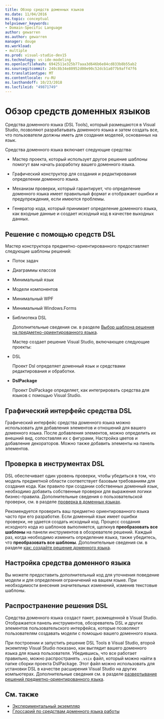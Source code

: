 ```yaml
---
title: Обзор средств доменных языков
ms.date: 11/04/2016
ms.topic: conceptual
helpviewer_keywords:
- Domain-Specific Language
author: gewarren
ms.author: gewarren
manager: douge
ms.workload:
- multiple
ms.prod: visual-studio-dev15
ms.technology: vs-ide-modeling
ms.openlocfilehash: 6942511e325b77aaa3d646b6e84cd833b8b55ab2
ms.sourcegitcommit: 240c8b34e80952d00e90c52dcb1a077b9aff47f6
ms.translationtype: MT
ms.contentlocale: ru-RU
ms.lasthandoff: 10/23/2018
ms.locfileid: "49871749"
---
```

# <a name="overview-of-domain-specific-language-tools"></a>Обзор средств доменных языков
Средства доменного языка (DSL Tools), который размещаются в Visual Studio, позволяют разрабатывать доменного языка и затем создать все, что пользователи должны иметь для создания моделей, основанных на язык.

 Средства доменного языка включает следующие средства:

-   Мастер проекта, который использует другое решение шаблоны помогут вам начать разработку вашего доменного языка.

-   Графический конструктор для создания и редактирования определении доменного языка.

-   Механизм проверки, который гарантирует, что определение доменного языка имеет правильный формат и отображает ошибки и предупреждения, если имеются проблемы.

-   Генератор кода, который принимает определение доменного языка, как входные данные и создает исходный код в качестве выходных данных.

## <a name="the-dsl-tools-solution"></a>Решение с помощью средств DSL
 Мастер конструктора предметно-ориентированного предоставляет следующие шаблоны решений:

- Поток задач

- Диаграммы классов

- Минимальный язык

- Модели компонентов

- Минимальный WPF

- Минимальный Windows.Forms

- Библиотека DSL

  Дополнительные сведения см. в разделе [Выбор шаблона решения на предметно-ориентированного языка](../modeling/choosing-a-domain-specific-language-solution-template.md).

  Мастер создает решение Visual Studio, включающее следующие проекты:

- DSL

   Проект Dsl определяет доменный язык и средствами редактирования и обработки.

- **DslPackage**

   Проект DslPackage определяет, как интегрировать средства для языков с помощью Visual Studio.

## <a name="the-dsl-tools-graphical-interface"></a>Графический интерфейс средства DSL
 Графический интерфейс средства доменного языка можно использовать для добавления элементов и отношений для вашего доменного языка. После добавления элементов, можно определить их внешний вид, сопоставляя их с фигурами, Настройка цветов и добавление декораторов. Можно также добавить элементы на панель элементов.

## <a name="validation-in-dsl-tools"></a>Проверка в инструментах DSL
 DSL обеспечивает один уровень проверки, чтобы убедиться в том, что модель предметной области соответствует базовым требованиям для создания кода. Как правило при создании собственных доменный язык, необходимо добавить собственные проверки для выражения логики бизнес-правила. Дополнительные сведения о пользовательской проверки, см. в разделе [проверка в доменных языках](../modeling/validation-in-a-domain-specific-language.md).

 Рекомендуется проверить ваш предметно ориентированного языка часто при его разработке. Если доменный язык имеет ошибки проверки, не удается создать исходный код. Процесс создания исходного кода из шаблонов выполняется, щелкнув **преобразовать все шаблоны** на панели инструментов в обозревателе решений. Каждый раз, когда необходимо изменить определение языка, также убедитесь, что **преобразовать все шаблоны**. Дополнительные сведения см. в разделе [как: создайте решение доменного языка](../modeling/how-to-create-a-domain-specific-language-solution.md).

## <a name="customization-of-dsl-tools"></a>Настройка средства доменного языка
 Вы можете предоставить дополнительный код для уточнения поведение модели и для определения ограничений на вашем языке. При необходимости внесения значительных изменений, изменив текстовые шаблоны.

## <a name="distributing-your-dsl-solution"></a>Распространение решения DSL
 Средства доменного языка создаст пакет, размещенной в Visual Studio. Отображается панель инструментов, обозреватель DSL и других элементов пользовательского интерфейса, которые позволяют пользователям создавать модели с помощью вашего доменного языка.

 При построении и запустить решение DSL Tools в Visual Studio, второй экземпляр Visual Studio показано, как выглядит вашего доменного языка для языка пользователя. Убедившись, что все работает правильно, можно распространять `.vsix` файл, который можно найти в папке сборки проекта DslPackage. Этот файл можно использовать для установки DSL в качестве расширения Visual Studio на других компьютерах.  Дополнительные сведения см. в разделе [развертывание решений предметно-ориентированного языка](../modeling/deploying-domain-specific-language-solutions.md).

## <a name="see-also"></a>См. также

- [Экспериментальный экземпляр](../extensibility/the-experimental-instance.md)
- [Глоссарий по средствам доменного языка работы](http://msdn.microsoft.com/ca5e84cb-a315-465c-be24-76aa3df276aa)